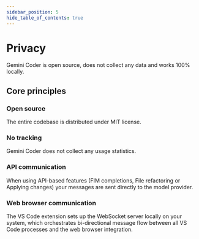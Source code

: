 ```yaml
---
sidebar_position: 5
hide_table_of_contents: true
---
```


# Privacy

Gemini Coder is open source, does not collect any data and works 100% locally.

## Core principles

### Open source

The entire codebase is distributed under MIT license.

### No tracking

Gemini Coder does not collect any usage statistics.

### API communication

When using API-based features (FIM completions, File refactoring or Applying changes) your messages are sent directly to the model provider.

### Web browser communication

The VS Code extension sets up the WebSocket server locally on your system, which orchestrates bi-directional message flow between all VS Code processes and the web browser integration.
